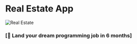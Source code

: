 # Real Estate App

![Real Estate](https://i.ibb.co/jTW4bFC/image.png)

### 
### [🚀 Land your dream programming job in 6 months]
